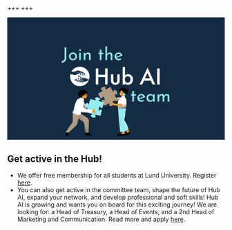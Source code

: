 +++
+++

<img class="recruitment-image" src="/recruitment.png" />
<h2 class="padded-title">Get active in the Hub!</h2>
<ul>
    <li>
        We offer free membership for all students at Lund University. Register <a href="https://forms.gle/sffmPqSSTXEsckDC7">here</a>.
    </li>
    <li>
        You can also get active in the committee team, shape the future of Hub AI, expand your network, and develop professional and soft skills! Hub AI is growing and wants you on board for this exciting journey! We are looking for: a Head of Treasury, a Head of Events, and a 2nd Head of Marketing and Communication. Read more and apply <a href="https://forms.gle/Bk9KYSN3KNuctcMD7">here</a>.
    </li> 
</ul>